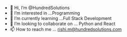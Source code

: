 - 👋 Hi, I’m @HundredSolutions
- 👀 I’m interested in ...Programming
- 🌱 I’m currently learning ...Full Stack Development
- 💞️ I’m looking to collaborate on ... Python and React
- 📫 How to reach me ... rishi.m@hundredsolutions.com

<!---
HundredSolutions/HundredSolutions is a ✨ special ✨ repository because its `README.md` (this file) appears on your GitHub profile.
You can click the Preview link to take a look at your changes.
--->
